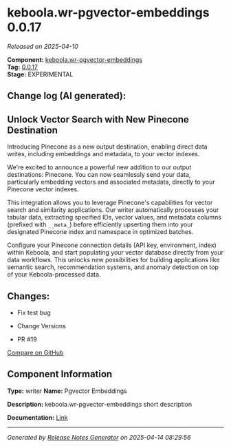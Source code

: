 #  keboola.wr-pgvector-embeddings 0.0.17

_Released on 2025-04-10_

**Component:** [keboola.wr-pgvector-embeddings](https://github.com/keboola/component-embeddings-v2)  
**Tag:** [0.0.17](https://github.com/keboola/component-embeddings-v2/releases/tag/0.0.17)  
**Stage:** EXPERIMENTAL


## Change log (AI generated):
## Unlock Vector Search with New Pinecone Destination
Introducing Pinecone as a new output destination, enabling direct data writes, including embeddings and metadata, to your vector indexes.

We're excited to announce a powerful new addition to our output destinations: Pinecone. You can now seamlessly send your data, particularly embedding vectors and associated metadata, directly to your Pinecone vector indexes.

This integration allows you to leverage Pinecone's capabilities for vector search and similarity applications. Our writer automatically processes your tabular data, extracting specified IDs, vector values, and metadata columns (prefixed with `__meta_`) before efficiently upserting them into your designated Pinecone index and namespace in optimized batches.

Configure your Pinecone connection details (API key, environment, index) within Keboola, and start populating your vector database directly from your data workflows. This unlocks new possibilities for building applications like semantic search, recommendation systems, and anomaly detection on top of your Keboola-processed data.



## Changes:



- Fix test bug 




- Change Versions 




- PR #19 



[Compare on GitHub](https://github.com/keboola/component-embeddings-v2/compare/0.0.16...0.0.17)



## Component Information
**Type:** writer
**Name:** Pgvector Embeddings

**Description:** keboola.wr-pgvector-embeddings short description


**Documentation:** [Link](https://github.com/keboola/component-embeddings-v2/blob/master/README.md)



---
_Generated by [Release Notes Generator](https://github.com/keboola/release-notes-generator)
on 2025-04-14 08:29:56_
